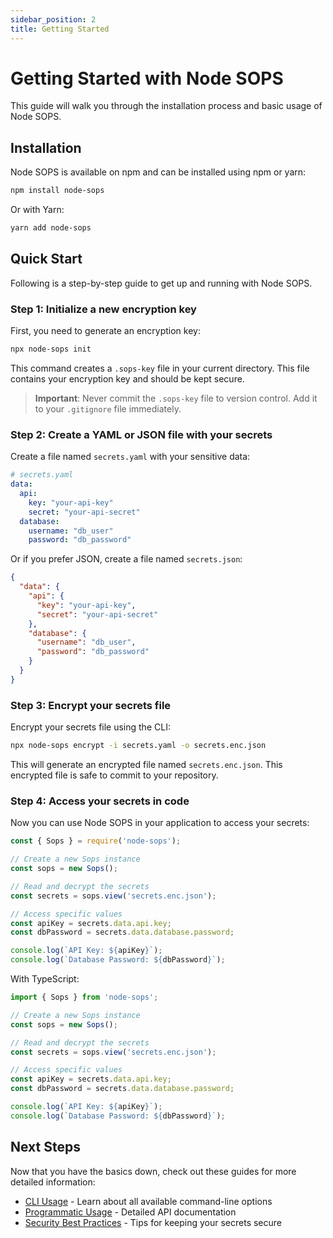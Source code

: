 ```yaml
---
sidebar_position: 2
title: Getting Started
---
```


# Getting Started with Node SOPS

This guide will walk you through the installation process and basic usage of Node SOPS.

## Installation

Node SOPS is available on npm and can be installed using npm or yarn:

```bash
npm install node-sops
```

Or with Yarn:

```bash
yarn add node-sops
```

## Quick Start

Following is a step-by-step guide to get up and running with Node SOPS.

### Step 1: Initialize a new encryption key

First, you need to generate an encryption key:

```bash
npx node-sops init
```

This command creates a `.sops-key` file in your current directory. This file contains your encryption key and should be kept secure.

> **Important**: Never commit the `.sops-key` file to version control. Add it to your `.gitignore` file immediately.

### Step 2: Create a YAML or JSON file with your secrets

Create a file named `secrets.yaml` with your sensitive data:

```yaml
# secrets.yaml
data:
  api:
    key: "your-api-key"
    secret: "your-api-secret"
  database:
    username: "db_user"
    password: "db_password"
```

Or if you prefer JSON, create a file named `secrets.json`:

```json
{
  "data": {
    "api": {
      "key": "your-api-key",
      "secret": "your-api-secret"
    },
    "database": {
      "username": "db_user",
      "password": "db_password"
    }
  }
}
```

### Step 3: Encrypt your secrets file

Encrypt your secrets file using the CLI:

```bash
npx node-sops encrypt -i secrets.yaml -o secrets.enc.json
```

This will generate an encrypted file named `secrets.enc.json`. This encrypted file is safe to commit to your repository.

### Step 4: Access your secrets in code

Now you can use Node SOPS in your application to access your secrets:

```javascript
const { Sops } = require('node-sops');

// Create a new Sops instance
const sops = new Sops();

// Read and decrypt the secrets
const secrets = sops.view('secrets.enc.json');

// Access specific values
const apiKey = secrets.data.api.key;
const dbPassword = secrets.data.database.password;

console.log(`API Key: ${apiKey}`);
console.log(`Database Password: ${dbPassword}`);
```

With TypeScript:

```typescript
import { Sops } from 'node-sops';

// Create a new Sops instance
const sops = new Sops();

// Read and decrypt the secrets
const secrets = sops.view('secrets.enc.json');

// Access specific values
const apiKey = secrets.data.api.key;
const dbPassword = secrets.data.database.password;

console.log(`API Key: ${apiKey}`);
console.log(`Database Password: ${dbPassword}`);
```

## Next Steps

Now that you have the basics down, check out these guides for more detailed information:

- [CLI Usage](cli-usage.md) - Learn about all available command-line options
- [Programmatic Usage](programmatic-usage.md) - Detailed API documentation
- [Security Best Practices](security-best-practices.md) - Tips for keeping your secrets secure